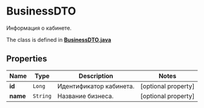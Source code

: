

# BusinessDTO

Информация о кабинете.

The class is defined in **[BusinessDTO.java](../../src/main/java/org/openapitools/model/BusinessDTO.java)**

## Properties

Name | Type | Description | Notes
------------ | ------------- | ------------- | -------------
**id** | `Long` | Идентификатор кабинета. |  [optional property]
**name** | `String` | Название бизнеса. |  [optional property]




